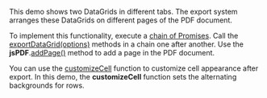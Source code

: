This demo shows two DataGrids in different tabs. The export system arranges these DataGrids on different pages of the PDF document. 

To implement this functionality, execute a <a href="https://developer.mozilla.org/en-US/docs/Web/JavaScript/Reference/Global_Objects/Promise/then" target="_blank">chain of Promises</a>. Call the [exportDataGrid(options)](/Documentation/ApiReference/Common/Utils/pdfExporter/#exportDataGridoptions) methods in a chain one after another. Use the **jsPDF**.<a href="https://raw.githack.com/parallax/jsPDF/master/docs/jsPDF.html#addPage" target="_blank">addPage()</a> method to add a page in the PDF document.

You can use the [customizeCell](/Documentation/ApiReference/Common/Object_Structures/PdfExportDataGridProps/#customizeCell) function to customize cell appearance after export. In this demo, the **customizeCell** function sets the alternating backgrounds for rows.